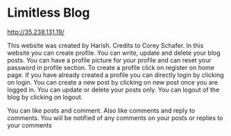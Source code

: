 # Limitless Blog

http://35.238.131.19/

This website was created by Harish. Credits to Corey Schafer.
In this website you can create profile. You can write, update and delete your blog posts.
You can have a profile picture for your profile and can reset your password in profile section.
To create a profile click on register on home page. If you have already created a profile you can directly login by 
clicking on login. You can create a new post by clicking on new post once you are logged in. You can update or delete 
your posts only. You can logout of the blog by clicking on logout.

You can like posts and comment. Also like comments and reply to comments. You wiil be notified of any comments on your 
posts or replies to your comments
